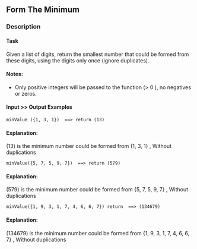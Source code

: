## Form The Minimum

### Description

#### Task
Given a list of digits, return the smallest number that could be formed from these digits, using the digits only once (ignore duplicates).

#### Notes:
* Only positive integers will be passed to the function (> 0 ), no negatives or zeros.

#### Input >> Output Examples

`minValue ({1, 3, 1})  ==> return (13)`

#### Explanation:
(13) is the minimum number could be formed from {1, 3, 1} , Without duplications

`minValue({5, 7, 5, 9, 7})  ==> return (579)`

#### Explanation:
(579) is the minimum number could be formed from {5, 7, 5, 9, 7} , Without duplications

`minValue({1, 9, 3, 1, 7, 4, 6, 6, 7}) return  ==> (134679)`

#### Explanation:
(134679) is the minimum number could be formed from {1, 9, 3, 1, 7, 4, 6, 6, 7} , Without duplications